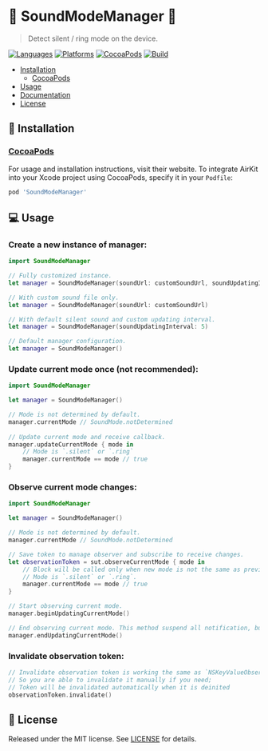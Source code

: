 # 📴 SoundModeManager 📳
> Detect silent / ring mode on the device.

[![Languages](https://img.shields.io/github/languages/top/yurii-lysytsia/SoundModeManager?color=orange)]()
[![Platforms](https://img.shields.io/cocoapods/p/SoundModeManager)]()
[![CocoaPods](https://img.shields.io/cocoapods/v/SoundModeManager?color=red)]()
[![Build](https://img.shields.io/github/workflow/status/yurii-lysytsia/SoundModeManager/Prepare%20to%20deploy)]()

- [Installation](#-installation)
    - [CocoaPods](#cocoapods)
- [Usage](#-usage)
- [Documentation](#-documentation)
- [License](#-license)

## 🚀 Installation

### [CocoaPods](https://cocoapods.org) 
For usage and installation instructions, visit their website. To integrate AirKit into your Xcode project using CocoaPods, specify it in your `Podfile`:
```ruby
pod 'SoundModeManager'
```

## 💻 Usage 

### Create a new instance of manager:
```swift
import SoundModeManager

// Fully customized instance.
let manager = SoundModeManager(soundUrl: customSoundUrl, soundUpdatingInterval: 5)

// With custom sound file only.
let manager = SoundModeManager(soundUrl: customSoundUrl)

// With default silent sound and custom updating interval. 
let manager = SoundModeManager(soundUpdatingInterval: 5)

// Default manager configuration. 
let manager = SoundModeManager()
```

### Update current mode once (not recommended):
```swift
import SoundModeManager

let manager = SoundModeManager()

// Mode is not determined by default.
manager.currentMode // SoundMode.notDetermined
        
// Update current mode and receive callback.
manager.updateCurrentMode { mode in
    // Mode is `.silent` or `.ring`
    manager.currentMode == mode // true
}
```

### Observe current mode changes:
```swift
import SoundModeManager

let manager = SoundModeManager()

// Mode is not determined by default.
manager.currentMode // SoundMode.notDetermined

// Save token to manage observer and subscribe to receive changes.
let observationToken = sut.observeCurrentMode { mode in
    // Block will be called only when new mode is not the same as previous.  
    // Mode is `.silent` or `.ring`.
    manager.currentMode == mode // true
}

// Start observing current mode.
manager.beginUpdatingCurrentMode()

// End observing current mode. This method suspend all notification, but all observers are still valid.
manager.endUpdatingCurrentMode()
```

### Invalidate observation token:
```swift
// Invalidate observation token is working the same as `NSKeyValueObservation`;
// So you are able to invalidate it manually if you need;
// Token will be invalidated automatically when it is deinited  
observationToken.invalidate()
``` 

## 📜 License
Released under the MIT license. See [LICENSE](LICENSE) for details.
